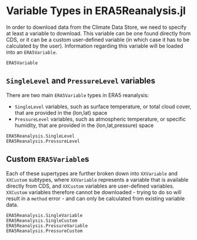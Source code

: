 # Variable Types in ERA5Reanalysis.jl

In order to download data from the Climate Data Store, we need to specify at least a variable to download.  This variable can be one found directly from CDS, or it can be a custom user-defined variable (in which case it has to be calculated by the user).  Information regarding this variable will be loaded into an `ERA5Variable`.

```@docs
ERA5Variable
```

## `SingleLevel` and `PressureLevel` variables

There are two main `ERA5Variable` types in ERA5 reanalysis:
* `SingleLevel` variables, such as surface temperature, or total cloud cover, that are provided in the (lon,lat) space
* `PressureLevel` variables, such as atmospheric temperature, or specific humidity, that are provided in the (lon,lat,pressure) space

```@docs
ERA5Reanalysis.SingleLevel
ERA5Reanalysis.PressureLevel
```

## Custom `ERA5Variable`s

Each of these supertypes are further broken down into `XXVariable` and `XXCustom` subtypes, where `XXVariable` represents a variable that is available directly from CDS, and `XXCustom` variables are user-defined variables. `XXCustom` variables therefore cannot be downloaded - trying to do so will result in a `method` error - and can only be calculated from existing variable data.

```@docs
ERA5Reanalysis.SingleVariable
ERA5Reanalysis.SingleCustom
ERA5Reanalysis.PressureVariable
ERA5Reanalysis.PressureCustom
```